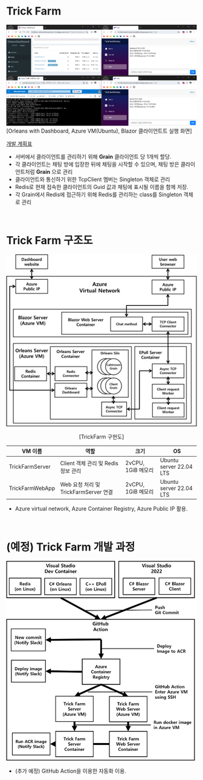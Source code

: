 # Trick Farm

![실행화면](/Document/Image/TrickFarmServer_runtime_0414.png)  
[Orleans with Dashboard, Azure VM(Ubuntu), Blazor 클라이언트트 실행 화면]

[개발 계획표](https://github.com/users/Mgcllee/projects/4)

* 서버에서 클라이언트를 관리하기 위해 **Grain** 클라이언트 당 1개씩 할당.  
* 각 클라이언트는 채팅 방에 입장한 뒤에 채팅을 시작할 수 있으며, 채팅 방은 클라이언트처럼 **Grain** 으로 관리  
* 클라이언트와 통신하기 위한 TcpClient 멤버는 Singleton 객체로 관리  
* Redis로 현재 접속한 클라이언트의 Guid 값과 채팅에 표시될 이름을 함께 저장.
* 각 Grain에서 Redis에 접근하기 위해 Redis를 관리하는 class를 Singleton 객체로 관리  

<br/>

# Trick Farm 구조도

![구조도](/Document/Image/TrickFarm_구현도_03.png)

<center>[TrickFarm 구현도]</center>

|VM 이름|역할|크기|OS|
|---|---|---|---|
|TrickFarmServer|Client 객체 관리 및 Redis 정보 관리| 2vCPU, 1GiB 메모리|Ubuntu server 22.04 LTS|
|TrickFarmWebApp|Web 요청 처리 및 TrickFarmServer 연결| 2vCPU, 1GiB 메모리|Ubuntu server 22.04 LTS|

* Azure virtual network, Azure Container Registry, Azure Public IP 활용.  

<br/>

# (예정) Trick Farm 개발 과정

![유저접속과정](/Document/Image/TrickFarm_개발순서도_03.png)

* (추가 예정) GitHub Action을 이용한 자동화 이용.
